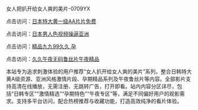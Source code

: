 女人把扒开给女人爽的美片-0709YX

点击访问：<a href="https://heiliaoe8ajia.pages.dev">日本特大黄一级AA片片免费</a>

点击访问：<a href="https://heiliaoxqkkct.pages.dev">日本男人色视频操逼亚洲</a>

点击访问：<a href="https://heiliaoxwd5i8.pages.dev">精品九九99久久 孕</a>

点击访问：<a href="https://heiliaowt0d7p.pages.dev">久久午夜无码鲁丝片午夜精品</a>

本站专为追求刺激体验的用户推荐“女人扒开给女人爽的美片”系列，整合日韩特大黄A级资源、亚洲风格激情片段、孕期精品系列及午夜鲁丝片等内容。全部影片支持高清在线播放，无需注册、无跳转广告，打开即看。站内内容分区详尽，包括“日韩专区”“激情精选”“孕期特色”“午夜专区”等，满足不同偏好用户的观影需求。支持多平台访问，配合热榜推荐与收藏功能，打造高效纯净的看片体验。

<span style="display:none;">[Canonical link](https://github.com/ba20250709/so46 ）</span>
